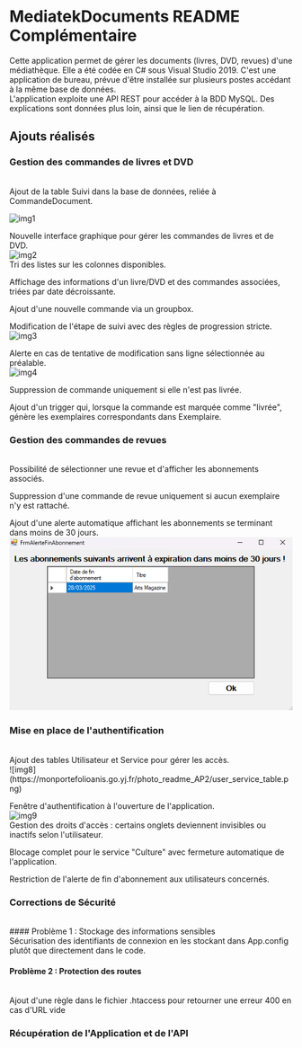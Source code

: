 # MediatekDocuments README Complémentaire
Cette application permet de gérer les documents (livres, DVD, revues) d'une médiathèque. Elle a été codée en C# sous Visual Studio 2019. C'est une application de bureau, prévue d'être installée sur plusieurs postes accédant à la même base de données.<br>
L'application exploite une API REST pour accéder à la BDD MySQL. Des explications sont données plus loin, ainsi que le lien de récupération.
## Ajouts réalisés
### Gestion des commandes de livres et DVD
<br>
Ajout de la table Suivi dans la base de données, reliée à CommandeDocument.<br>

![img1](https://monportefolioanis.go.yj.fr/photo_readme_AP2/commandedocument_idsuivi.png)<br>

Nouvelle interface graphique pour gérer les commandes de livres et de DVD.<br>
![img2](https://monportefolioanis.go.yj.fr/photo_readme_AP2/onglets_creer.png)<br>
Tri des listes sur les colonnes disponibles.<br>

Affichage des informations d'un livre/DVD et des commandes associées, triées par date décroissante.<br>

Ajout d'une nouvelle commande via un groupbox.<br>

Modification de l'étape de suivi avec des règles de progression stricte.<br>
![img3](https://monportefolioanis.go.yj.fr/photo_readme_AP2/modification_securiser.png)<br>

Alerte en cas de tentative de modification sans ligne sélectionnée au préalable.<br>
![img4](https://monportefolioanis.go.yj.fr/photo_readme_AP2/alerte_modification.png)<br>

Suppression de commande uniquement si elle n'est pas livrée.<br>

Ajout d'un trigger qui, lorsque la commande est marquée comme "livrée", génère les exemplaires correspondants dans Exemplaire.<br>

### Gestion des commandes de revues
<br>
Possibilité de sélectionner une revue et d'afficher les abonnements associés.<br>

Suppression d'une commande de revue uniquement si aucun exemplaire n'y est rattaché.<br>

Ajout d'une alerte automatique affichant les abonnements se terminant dans moins de 30 jours.<br>
![img7](https://github.com/Mathis2111/mediatekdocument/blob/main/dateExpiration.png)<br>

### Mise en place de l'authentification
<br>
Ajout des tables Utilisateur et Service pour gérer les accès.<br>
![img8](https://monportefolioanis.go.yj.fr/photo_readme_AP2/user_service_table.png)<br>

Fenêtre d'authentification à l'ouverture de l'application.<br>
![img9](https://monportefolioanis.go.yj.fr/photo_readme_AP2/connexion_form.png)<br>
Gestion des droits d'accès : certains onglets deviennent invisibles ou inactifs selon l'utilisateur.<br>

Blocage complet pour le service "Culture" avec fermeture automatique de l'application.<br>

Restriction de l'alerte de fin d'abonnement aux utilisateurs concernés.<br>

### Corrections de Sécurité
<br>
#### Problème 1 : Stockage des informations sensibles
<br>
Sécurisation des identifiants de connexion en les stockant dans App.config plutôt que directement dans le code.<br>

#### Problème 2 : Protection des routes
<br>
Ajout d'une règle dans le fichier .htaccess pour retourner une erreur 400 en cas d'URL vide<br>

### Récupération de l'Application et de l'API
